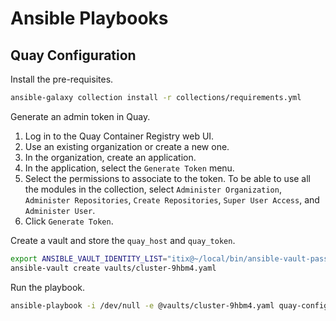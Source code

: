 # Ansible Playbooks

## Quay Configuration

Install the pre-requisites.

```sh
ansible-galaxy collection install -r collections/requirements.yml
```

Generate an admin token in Quay.

1. Log in to the Quay Container Registry web UI.
2. Use an existing organization or create a new one.
3. In the organization, create an application.
4. In the application, select the `Generate Token` menu.
5. Select the permissions to associate to the token.
   To be able to use all the modules in the collection, select `Administer Organization`, `Administer Repositories`, `Create Repositories`, `Super User Access`, and `Administer User`.
6. Click `Generate Token`.

Create a vault and store the `quay_host` and `quay_token`.

```sh
export ANSIBLE_VAULT_IDENTITY_LIST="itix@~/local/bin/ansible-vault-password"
ansible-vault create vaults/cluster-9hbm4.yaml
```

Run the playbook.

```sh
ansible-playbook -i /dev/null -e @vaults/cluster-9hbm4.yaml quay-config.yaml
```
